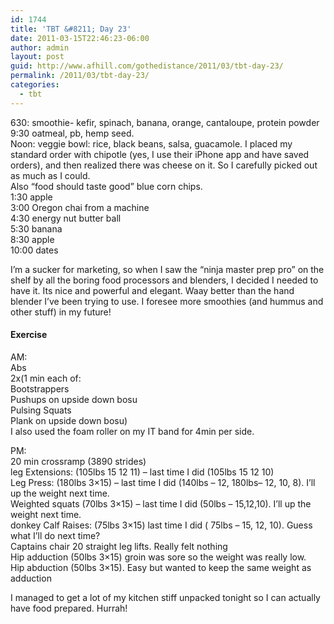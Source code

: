 ```yaml
---
id: 1744
title: 'TBT &#8211; Day 23'
date: 2011-03-15T22:46:23-06:00
author: admin
layout: post
guid: http://www.afhill.com/gothedistance/2011/03/tbt-day-23/
permalink: /2011/03/tbt-day-23/
categories:
  - tbt
---
```

630: smoothie- kefir, spinach, banana, orange, cantaloupe, protein powder  
9:30 oatmeal, pb, hemp seed.  
Noon: veggie bowl: rice, black beans, salsa, guacamole. I placed my standard order with chipotle (yes, I use their iPhone app and have saved orders), and then realized there was cheese on it. So I carefully picked out as much as I could.  
Also &#8220;food should taste good&#8221; blue corn chips.  
1:30 apple  
3:00 Oregon chai from a machine  
4:30 energy nut butter ball  
5:30 banana  
8:30 apple  
10:00 dates

I&#8217;m a sucker for marketing, so when I saw the &#8220;ninja master prep pro&#8221; on the shelf by all the boring food processors and blenders, I decided I needed to have it. Its nice and powerful and elegant. Waay better than the hand blender I&#8217;ve been trying to use. I foresee more smoothies (and hummus and other stuff) in my future!

#### Exercise

AM:  
Abs  
2x(1 min each of:  
Bootstrappers  
Pushups on upside down bosu  
Pulsing Squats  
Plank on upside down bosu)  
I also used the foam roller on my IT band for 4min per side. 

PM:  
20 min crossramp (3890 strides)  
leg Extensions: (105lbs 15 12 11) &#8211; last time I did (105lbs 15 12 10)  
​Leg Press: (180lbs 3&#215;15) &#8211; last time I did (140lbs &#8211; 12, 180lbs– 12, 10, 8). I&#8217;ll up the weight next time.  
Weighted squats (70lbs 3&#215;15) &#8211; last time I did (50lbs &#8211; 15,12,10). I&#8217;ll up the weight next time.  
​donkey Calf Raises: (75lbs 3&#215;15) last time I did ( 75lbs – 15, 12, 10). Guess what I&#8217;ll do next time?  
Captains chair 20 straight leg lifts. Really felt nothing  
Hip adduction (50lbs 3&#215;15) groin was sore so the weight was really low.  
Hip abduction (50lbs 3&#215;15). Easy but wanted to keep the same weight as adduction

I managed to get a lot of my kitchen stiff unpacked tonight so I can actually have food prepared. Hurrah!